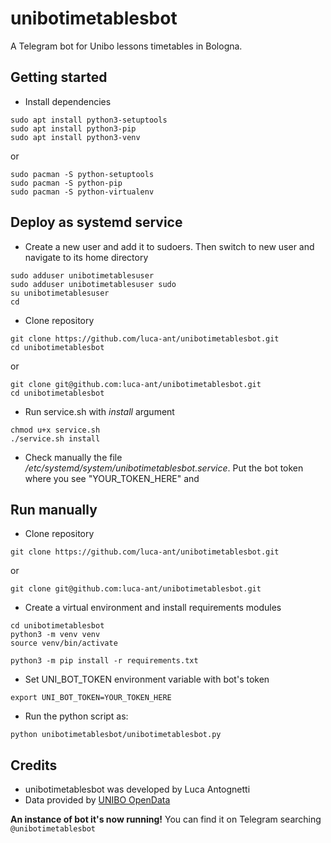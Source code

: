 # unibotimetablesbot


A Telegram bot for Unibo lessons timetables in Bologna.



## Getting started

* Install dependencies
```
sudo apt install python3-setuptools
sudo apt install python3-pip
sudo apt install python3-venv
```
or
```
sudo pacman -S python-setuptools 
sudo pacman -S python-pip
sudo pacman -S python-virtualenv
```



## Deploy as systemd service


* Create a new user and add it to sudoers. Then switch to new user and navigate to its home directory

```
sudo adduser unibotimetablesuser
sudo adduser unibotimetablesuser sudo
su unibotimetablesuser
cd
```

* Clone repository
```
git clone https://github.com/luca-ant/unibotimetablesbot.git
cd unibotimetablesbot
```
or
```
git clone git@github.com:luca-ant/unibotimetablesbot.git
cd unibotimetablesbot
```

* Run service.sh with *install* argument
```
chmod u+x service.sh
./service.sh install
```

* Check manually the file */etc/systemd/system/unibotimetablesbot.service*. Put the bot token where you see "YOUR_TOKEN_HERE" and 








## Run manually

* Clone repository
```
git clone https://github.com/luca-ant/unibotimetablesbot.git
```
or
```
git clone git@github.com:luca-ant/unibotimetablesbot.git
```


* Create a virtual environment and install requirements modules
```
cd unibotimetablesbot
python3 -m venv venv
source venv/bin/activate

python3 -m pip install -r requirements.txt
```

* Set UNI_BOT_TOKEN environment variable with bot's token

```
export UNI_BOT_TOKEN=YOUR_TOKEN_HERE
```
* Run the python script as:

```
python unibotimetablesbot/unibotimetablesbot.py
```

## Credits
* unibotimetablesbot was developed by Luca Antognetti
* Data provided by [UNIBO OpenData](https://dati.unibo.it/it/dataset)


**An instance of bot it's now running!** You can find it on Telegram searching `@unibotimetablesbot`
